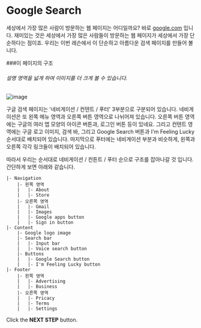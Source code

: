 # Google Search
세상에서 가장 많은 사람이 방문하는 웹 페이지는 어디일까요? 바로 [google.com](https://google.com) 입니다. 재미있는 것은 세상에서 가장 많은 사람들이 방문하는 웹 페이지가 세상에서 가장 단순하다는 점이죠. 우리는 이번 레슨에서 이 단순하고 아름다운 검색 페이지를 만들어 볼니다.



###이 페이지의 구조
###### 설명 영역을 넓게 하여 이미지를 더 크게 볼 수 있습니다.
![image](https://res.cloudinary.com/dyiqg9qhi/image/upload/v1532609842/wire/img-wire-08.jpg)

구글 검색 페이지는 '네비게이션 / 컨텐트 / 푸터' 3부분으로 구분되어 있습니다. 네비게이션은 또 왼쪽 메뉴 영역과 오른쪽 버튼 영역으로 나뉘어져 있습니다. 오른쪽 버튼 영역에는 구글의 여러 앱 모양의 아이콘 버튼과, 로그인 버튼 등이 있네요. 그리고 컨텐트 영역에는 구글 로고 이미지, 검색 바, 그리고 Google Search 버튼과 I'm Feeling Lucky 순서대로 배치되어 있습니다. 마지막으로 푸터에는 네비게이션 부분과 비슷하게, 왼쪽과 오른쪽 각각 링크들이 배치되어 있습니다.

따라서 우리는 순서대로 네비게이션 / 컨튼트 / 푸터 순으로 구조를 잡아나갈 것 입니다. 간단하게 보면 아래와 같습니다.

```
|- Navigation
    |- 왼쪽 영역
    |   |- About    
    |   |- Store
    |- 오른쪽 영역
    |   |- Gmail
    |   |- Images
    |   |- Google apps button
    |   |- Sign in button
|- Content
    |- Google logo image
    |- Search bar
    |   |- Input bar
    |   |- Voice search button
    |- Buttons
    |   |- Google Search button
    |   |- I'm Feeling Lucky button
|- Footer
    |- 왼쪽 영역
    |   |- Advertising
    |   |- Business
    |- 오른쪽 영역 
    |   |- Pricacy
    |   |- Terms
    |   |- Settings
```





Click the **NEXT STEP** button.
